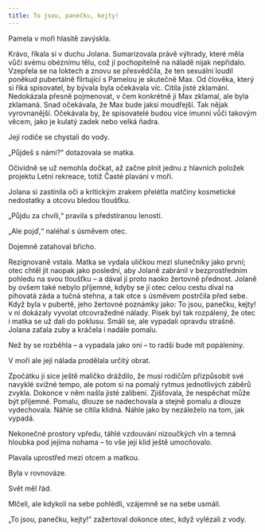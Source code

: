 ```yaml
---
title: To jsou, panečku, kejty!
---
```


Pamela v moři hlasitě zavýskla.

Krávo, říkala si v duchu Jolana. Sumarizovala právě výhrady, které měla vůči svému obéznímu tělu, což jí pochopitelně na náladě nijak nepřidalo. Vzepřela se na loktech a znovu se přesvědčila, že ten sexuální loudil poněkud pubertálně flirtující s Pamelou je skutečně Max. Od člověka, který si říká spisovatel, by bývala byla očekávala víc. Cítila jisté zklamání. Nedokázala přesně pojmenovat, v čem konkrétně ji Max zklamal, ale byla zklamaná. Snad očekávala, že Max bude jaksi moudřejší. Tak nějak vyrovnanější. Očekávala by, že spisovatelé budou více imunní vůči takovým věcem, jako je kulatý zadek nebo velká ňadra.

Její rodiče se chystali do vody.

„Půjdeš s námi?“ dotazovala se matka.

Očividně se už nemohla dočkat, až začne plnit jednu z hlavních položek projektu Letní rekreace, totiž Časté plavání v moři.

Jolana si zastínila oči a kritickým zrakem přelétla matčiny kosmetické nedostatky a otcovu bledou tloušťku.

„Půjdu za chvíli,“ pravila s předstíranou leností.

„Ale pojď,“ naléhal s úsměvem otec.

Dojemně zatahoval břicho.

Rezignovaně vstala. Matka se vydala uličkou mezi slunečníky jako první; otec chtěl jít naopak jako poslední, aby Jolaně zabránil v bezprostředním pohledu na svou tloušťku – a dával jí proto naoko žertovně přednost. Jolaně by ovšem také nebylo příjemné, kdyby se jí otec celou cestu díval na pihovatá záda a tučná stehna, a tak otce s úsměvem postrčila před sebe. Když byla v pubertě, jeho žertovné poznámky jako: To jsou, panečku, kejty! v ní dokázaly vyvolat otcovražedné nálady. Písek byl tak rozpálený, že otec i matka se už dali do poklusu. Smáli se, ale vypadali opravdu strašně. Jolana zaťala zuby a kráčela i nadále pomalu.

Než by se rozběhla – a vypadala jako oni – to radši bude mít popáleniny.

V moři ale její nálada prodělala určitý obrat.

Zpočátku ji sice ještě maličko dráždilo, že musí rodičům přizpůsobit své navyklé svižné tempo, ale potom si na pomalý rytmus jednotlivých záběrů zvykla. Dokonce v něm našla jisté zalíbení. Zjišťovala, že nespěchat může být příjemné. Pomalu, dlouze se nadechovala a stejně pomalu a dlouze vydechovala. Náhle se cítila klidná. Náhle jako by nezáleželo na tom, jak vypadá.

Nekonečné prostory vpředu, táhlé vzdouvání nizoučkých vln a temná hloubka pod jejíma nohama – to vše její klid ještě umocňovalo.

Plavala uprostřed mezi otcem a matkou.

Byla v rovnováze.

Svět měl řád.

Mlčeli, ale kdykoli na sebe pohlédli, vzájemně se na sebe usmáli.

„To jsou, panečku, kejty!“ zažertoval dokonce otec, když vylézali z vody.
